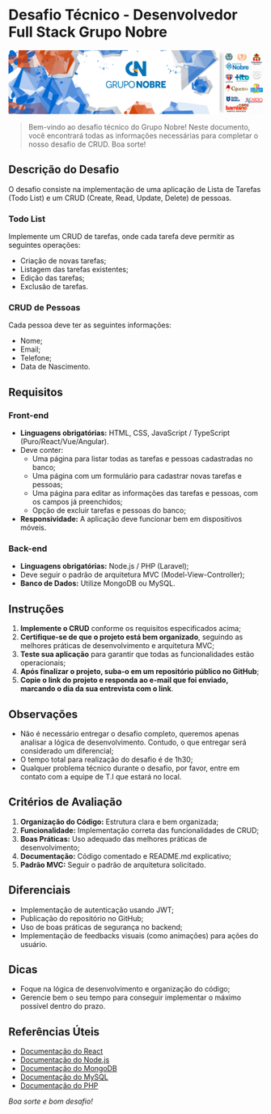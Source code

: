 #  Desafio Técnico - Desenvolvedor Full Stack Grupo Nobre

<img src="assets/Wallpaper_GrupoNobre_Linkedinpsd.png" alt="background-grupo-nobre" width="1400">

> Bem-vindo ao desafio técnico do Grupo Nobre! Neste documento, você encontrará todas as informações necessárias para completar o nosso desafio de CRUD. Boa sorte!

## Descrição do Desafio

O desafio consiste na implementação de uma aplicação de Lista de Tarefas (Todo List) e um CRUD (Create, Read, Update, Delete) de pessoas. 

### Todo List

Implemente um CRUD de tarefas, onde cada tarefa deve permitir as seguintes operações:
- Criação de novas tarefas;
- Listagem das tarefas existentes;
- Edição das tarefas;
- Exclusão de tarefas.

### CRUD de Pessoas

Cada pessoa deve ter as seguintes informações:
- Nome;
- Email;
- Telefone;
- Data de Nascimento.

## Requisitos

### Front-end

- **Linguagens obrigatórias:** HTML, CSS, JavaScript / TypeScript (Puro/React/Vue/Angular).
- Deve conter:
  - Uma página para listar todas as tarefas e pessoas cadastradas no banco;
  - Uma página com um formulário para cadastrar novas tarefas e pessoas;
  - Uma página para editar as informações das tarefas e pessoas, com os campos já preenchidos;
  - Opção de excluir tarefas e pessoas do banco;
- **Responsividade:** A aplicação deve funcionar bem em dispositivos móveis.

### Back-end

- **Linguagens obrigatórias:** Node.js / PHP (Laravel);
- Deve seguir o padrão de arquitetura MVC (Model-View-Controller);
- **Banco de Dados:** Utilize MongoDB ou MySQL.

## Instruções

1. **Implemente o CRUD** conforme os requisitos especificados acima;
2. **Certifique-se de que o projeto está bem organizado**, seguindo as melhores práticas de desenvolvimento e arquitetura MVC;
3. **Teste sua aplicação** para garantir que todas as funcionalidades estão operacionais;
4. **Após finalizar o projeto, suba-o em um repositório público no GitHub**;
5. **Copie o link do projeto e responda ao e-mail que foi enviado, marcando o dia da sua entrevista com o link**.

## Observações

- Não é necessário entregar o desafio completo, queremos apenas analisar a lógica de desenvolvimento. Contudo, o que entregar será considerado um diferencial;
- O tempo total para realização do desafio é de 1h30;
- Qualquer problema técnico durante o desafio, por favor, entre em contato com a equipe de T.I que estará no local.

## Critérios de Avaliação

1. **Organização do Código:** Estrutura clara e bem organizada;
2. **Funcionalidade:** Implementação correta das funcionalidades de CRUD;
3. **Boas Práticas:** Uso adequado das melhores práticas de desenvolvimento;
4. **Documentação:** Código comentado e README.md explicativo;
5. **Padrão MVC:** Seguir o padrão de arquitetura solicitado.

## Diferenciais

- Implementação de autenticação usando JWT;
- Publicação do repositório no GitHub;
- Uso de boas práticas de segurança no backend;
- Implementação de feedbacks visuais (como animações) para ações do usuário.

## Dicas

- Foque na lógica de desenvolvimento e organização do código;
- Gerencie bem o seu tempo para conseguir implementar o máximo possível dentro do prazo.

## Referências Úteis

- [Documentação do React](https://reactjs.org/docs/getting-started.html)
- [Documentação do Node.js](https://nodejs.org/en/docs/)
- [Documentação do MongoDB](https://docs.mongodb.com/)
- [Documentação do MySQL](https://dev.mysql.com/doc/)
- [Documentação do PHP](https://www.php.net/docs.php)

_Boa sorte e bom desafio!_
